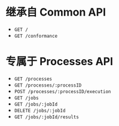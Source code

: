# 继承自 Common API

- `GET /`
- `GET /conformance`



# 专属于 Processes API

- `GET /processes`
- `GET /processes/:processID`
- `POST /processes/:processID/execution`
- `GET /jobs`
- `GET /jobs/:jobId`
- `DELETE /jobs/:jobId`
- `GET /jobs/:jobId/results`

